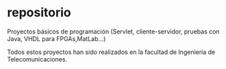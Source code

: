 # repositorio
Proyectos básicos de programación (Servlet, cliente-servidor, pruebas con Java, VHDL para FPGAs,MatLab...)

Todos estos proyectos han sido realizados en la facultad de Ingeniería de Telecomunicaciones. 
